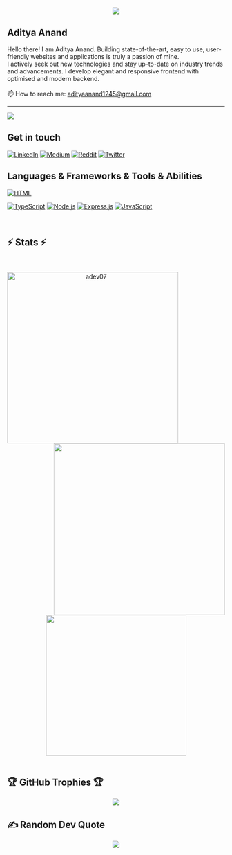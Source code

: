 <h1 align="center">
  <a href="https://git.io/typing-svg">
    <img src="https://readme-typing-svg.herokuapp.com?center=true&lines=Hey+there!+%F0%9F%91%8B;This+is+Aditya....;A+passionate+Frontend+Developer;Nice+to+meet+you!" />
  </a>
</h1>


<h2 align="left">
    Aditya Anand
<!--     <img src="https://github.com/CatalystsReachOut/.github/blob/master/wave.gif" 
         alt="Waving hand animated gif"
         height="45"
         width="45" /> -->
</h2>

Hello there! I am Aditya Anand. Building state-of-the-art, easy to use, user-friendly websites and applications is truly a passion of mine.<br> I actively seek out new technologies and stay up-to-date on industry trends and advancements. I develop elegant and responsive frontend with optimised and modern backend.<br> <br>
📫 How to reach me: <a href="mailto: adityaanand1245@gmail.com">adityaanand1245@gmail.com</a>

---
[![](https://visitcount.itsvg.in/api?id=adev07&icon=0&color=1)](https://visitcount.itsvg.in)
<br>


## Get in touch

[![LinkedIn](https://img.shields.io/badge/LinkedIn-%230077B5.svg?logo=linkedin&logoColor=white)](https://www.linkedin.com/in/aditya-anand-748139226/) [![Medium](https://img.shields.io/badge/Medium-12100E?logo=medium&logoColor=white)](https://medium.com/@adityaanand1245) 
[![Reddit](https://img.shields.io/badge/Reddit-%23FF4500.svg?logo=Reddit&logoColor=white)](https://www.reddit.com/user/Secure_Nose_5735/) 
[![Twitter](https://img.shields.io/badge/Twitter-%231DA1F2.svg?logo=Twitter&logoColor=white)](https://twitter.com/aditya) 


## Languages & Frameworks & Tools & Abilities

[![HTML](https://img.shields.io/badge/HTML-E34F26?style=for-the-badge&logo=html5&logoColor=white)](https://developer.mozilla.org/en-US/docs/Web/HTML)

[![TypeScript](https://img.shields.io/badge/TypeScript-007ACC?style=for-the-badge&logo=typescript&logoColor=white)](https://www.typescriptlang.org/)
[![Node.js](https://img.shields.io/badge/Node.js-339933?style=for-the-badge&logo=node.js&logoColor=white)](https://nodejs.org/)
[![Express.js](https://img.shields.io/badge/Express.js-000000?style=for-the-badge&logo=express&logoColor=white)](https://expressjs.com/)
[![JavaScript](https://img.shields.io/badge/JavaScript-F7DF1E?style=for-the-badge&logo=javascript&logoColor=black)](https://developer.mozilla.org/en-US/docs/Web/JavaScript)




<br>

## ⚡ Stats ⚡
<br>
<p align="center">
  <div align="center">
    <a href="https://github.com/denvercoder1/github-readme-streak-stats" title="Go to Source">
      <img align="left" width="396" src="https://github-readme-streak-stats.herokuapp.com/?user=adev07&theme=react&border=61dafb&hide_border=true" alt="adev07" />
    </a>
    <a href="https://github.com/anuraghazra/github-readme-stats" title="Go to Source">
      <img align="right" width="396" src="https://github-readme-stats.vercel.app/api?username=adev07&show_icons=true&theme=react&border_color=61dafb&hide_border=true" />
    </a>
  </div>
  <br/><br/><br/><br/><br/><br/><br /><br /><br />
  <div align="center">
    <a href="https://github.com/anuraghazra/github-readme-stats">
      <img width="325" align="center" src="https://github-readme-stats.vercel.app/api/top-langs/?username=adev07&title_color=61dafb&text_color=ffffff&icon_color=61dafb&bg_color=20232a&langs_count=8&layout=compact&border_color=61dafb&hide_border=true"  alt=""/>
    </a>
  </div>
  <br/>
</p>


## 🏆 GitHub Trophies 🏆
<p align="center">
<img src="https://github-profile-trophy.vercel.app/?username=adev07&theme=darkhub&no-frame=false&no-bg=true&margin-w=15&margin-h=15&column=7" />
</p>


## ✍️ Random Dev Quote

<p align="center">
<img src="https://quotes-github-readme.vercel.app/api?type=horizontal&theme=radical" />
</p>
